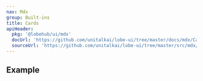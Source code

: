 ```yaml
---
nav: Mdx
group: Built-ins
title: Cards
apiHeader:
  pkg: '@lobehub/ui/mdx'
  docUrl: 'https://github.com/unitalkai/lobe-ui/tree/master/docs/mdx/Cards/index.md'
  sourceUrl: 'https://github.com/unitalkai/lobe-ui/tree/master/src/mdx/Cards/index.tsx'
---
```


## Example

<code src="./demos/index.tsx" ></code>
